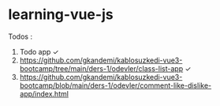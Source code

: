 # learning-vue-js


Todos :

1. Todo app ✓
2. https://github.com/gkandemi/kablosuzkedi-vue3-bootcamp/tree/main/ders-1/odevler/class-list-app ✓
3. https://github.com/gkandemi/kablosuzkedi-vue3-bootcamp/blob/main/ders-1/odevler/comment-like-dislike-app/index.html
